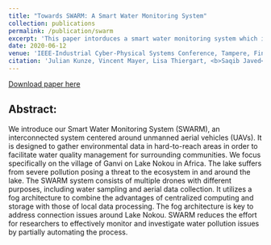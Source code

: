 ```yaml
---
title: "Towards SWARM: A Smart Water Monitoring System"
collection: publications
permalink: /publication/swarm
excerpt: 'This paper intorduces a smart water monitoring system which is centered around unmanned aerial vehicles (UAVs).'
date: 2020-06-12
venue: 'IEEE-Industrial Cyber-Physical Systems Conference, Tampere, Finland'
citation: 'Julian Kunze, Vincent Mayer, Lisa Thiergart, <b>Saqib Javed</b>, Patrick Scheppe, Tam Tran, Markus Haug, Mariana Avezum, Bernd Bruegge, Eugne C. Ezin. <i>3rd IEEE International Conference on Industrial Cyber-Physical Systems</i>. <b>ICPS, 2020</b>.' 
---
```

[Download paper here](http://saqibjaved1.github.io/files/SWARM.pdf)

## Abstract:
We introduce our Smart Water Monitoring System (SWARM), an interconnected system centered around unmanned aerial vehicles (UAVs). It is designed to gather environmental data in hard-to-reach areas in order to facilitate water quality management for surrounding communities. We focus specifically on the village of Ganvi on Lake Nokou in Africa. The lake suffers from severe pollution posing a threat to the ecosystem in and around the lake. The SWARM system consists of multiple drones with different purposes, including water sampling and aerial data collection. It utilizes a fog architecture to combine the advantages of centralized computing and storage with those of local data processing. The fog architecture is key to address connection issues around Lake Nokou. SWARM reduces the effort for researchers to effectively monitor and investigate water pollution issues by partially automating the process.

